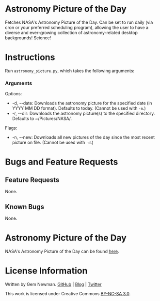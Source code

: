 Astronomy Picture of the Day
============================

Fetches NASA's Astronomy Picture of the Day. Can be set to run daily (via cron or your preferred scheduling program), allowing the user to have a diverse and ever-growing collection of astronomy-related desktop backgrounds! Science!

Instructions
============

Run `astronomy_picture.py`, which takes the following arguments:

### Arguments

Options:
* -d, --date: Downloads the astronomy picture for the specified date (in YYYY MM DD format). Defaults to today. (Cannot be used with `-n`.)
* -r, --dir: Downloads the astronomy picture(s) to the specified directory. Defaults to ~/Pictures/NASA/.

Flags:
* -n, --new: Downloads all new pictures of the day since the most recent picture on file. (Cannot be used with `-d`.)

Bugs and Feature Requests
=========================

Feature Requests
----------------

None.

Known Bugs
----------

None.

Astronomy Picture of the Day
============================

NASA's Astronomy Picture of the Day can be found [here](http://apod.nasa.gov/apod/).

License Information
===================

Written by Gem Newman. [GitHub](https://github.com/spurll/) | [Blog](http://www.startleddisbelief.com) | [Twitter](https://twitter.com/spurll)

This work is licensed under Creative Commons [BY-NC-SA 3.0](https://creativecommons.org/licenses/by-nc-sa/3.0/).
